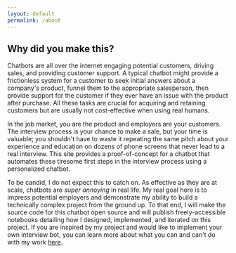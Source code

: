 ```yaml
---
layout: default
permalink: /about
---
```


## Why did you make this?

Chatbots are all over the internet engaging potential customers, driving sales, and providing customer support. A typical chatbot might provide a frictionless system for a customer to seek initial answers about a company's product, funnel them to the appropriate salesperson, then provide support for the customer if they ever have an issue with the product after purchase. All these tasks are crucial for acquiring and retaining customers but are usually not cost-effective when using real humans.

In the job market, you are the product and employers are your customers. The interview process is your chance to make a sale, but your time is valuable; you shouldn't have to waste it repeating the same pitch about your experience and education on dozens of phone screens that never lead to a real interview. This site provides a proof-of-concept for a chatbot that automates these tiresome first steps in the interview process using a personalized chatbot.

To be candid, I do not expect this to catch on. As effective as they are at scale, chatbots are *super annoying* in real life. My real goal here is to impress potential employers and demonstrate my ability to build a technically complex project from the ground up. To that end, I will make the source code for this chatbot open source and will publish freely-accessible notebooks detailing how I designed, implemented, and iterated on this project. If you are inspired by my project and would like to implement your own interview bot, you can learn more about what you can and can't do with my work [here](/copyright).
